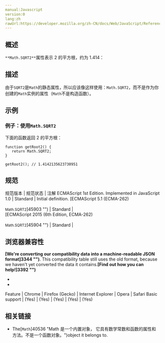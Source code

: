 ```yaml
---
manual:Javascript
version:0
lang:zh
rawUrl:https://developer.mozilla.org/zh-CN/docs/Web/JavaScript/Reference/Global_Objects/Math/SQRT2
---
```





## 概述<a name="Summary"></a>


`**Math.SQRT2**`属性表示 2 的平方根，约为 1.414：


## 描述<a name="Description"></a>


由于`SQRT2`是`Math`的静态属性，所以应该像这样使用：`Math.SQRT2`，而不是作为你创建的`Math`实例的属性（`Math`不是构造函数）。


## 示例<a name="Examples"></a>

### 例子：使用`Math.SQRT2`<a name="Example:_Using_Math.SQRT2"></a>


下面的函数返回 2 的平方根：


```
function getRoot2() {
   return Math.SQRT2;
}

getRoot2(); // 1.4142135623730951
```

## 规范<a name="规范"></a>

规范版本 | 规范状态 | 注解 
ECMAScript 1st Edition. Implemented in JavaScript 1.0 | Standard | Initial definition. 
[ECMAScript 5.1 (ECMA-262)<br></br><small>Math.SQRT2</small>]45903 "") | Standard |  
[ECMAScript 2015 (6th Edition, ECMA-262)<br></br><small>Math.SQRT2</small>]45904 "") | Standard |  


## 浏览器兼容性<a name="浏览器兼容性"></a>


**[We&#39;re converting our compatibility data into a machine-readable JSON format]3344 "")**. This compatibility table still uses the old format, because we haven&#39;t yet converted the data it contains.**[Find out how you can help!]3392 "")**


* 
* 

Feature | Chrome | Firefox (Gecko) | Internet Explorer | Opera | Safari 
Basic support | (Yes) | (Yes) | (Yes) | (Yes) | (Yes) 




## 相关链接<a name="See_also"></a>

* The[`Math`]40536 "Math 是一个内置对象， 它具有数学常数和函数的属性和方法。不是一个函数对象。")object it belongs to.



